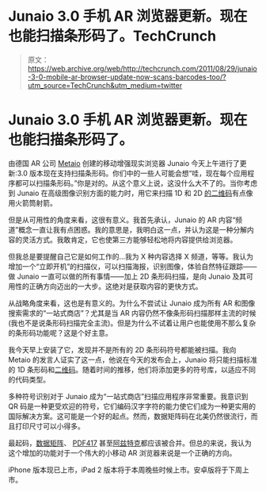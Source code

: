 # Junaio 3.0 手机 AR 浏览器更新。现在也能扫描条形码了。TechCrunch

> 原文：<https://web.archive.org/web/http://techcrunch.com/2011/08/29/junaio-3-0-mobile-ar-browser-update-now-scans-barcodes-too/?utm_source=TechCrunch&utm_medium=twitter>

# Junaio 3.0 手机 AR 浏览器更新。现在也能扫描条形码了。

由德国 AR 公司 [Metaio](https://web.archive.org/web/20230204203156/http://www.metaio.com/) 创建的移动增强现实浏览器 Junaio 今天上午进行了更新:3.0 版本现在支持扫描条形码。你们中的一些人可能会想“哇，现在每个应用程序都可以扫描条形码。”你是对的。从这个意义上说，这没什么大不了的。当你考虑到 Junaio 在高级图像识别方面的能力时，用它来扫描 1D 和 2D [的二维码](https://web.archive.org/web/20230204203156/http://en.wikipedia.org/wiki/QR_Code)有点像用火箭筒射箭。

但是从可用性的角度来看，这很有意义。我首先承认，Junaio 的 AR 内容“频道”概念一直让我有点困惑。我的意思是，我明白这一点，并认为这是一种分解内容的灵活方式。我敢肯定，它也使第三方能够轻松地将内容提供给浏览器。

但我总是要提醒自己它是如何工作的…我为 X 种内容选择 X 频道，等等。我认为增加一个“立即开机”的扫描仪，可以扫描海报，识别图像，体验自然特征跟踪——做 Junaio 一直可以做的所有事情——加上 2D 条形码扫描，是向 Junaio 及其可用性的正确方向迈出的一大步。这绝对是获取内容的更快方式。

从战略角度来看，这也是有意义的。为什么不尝试让 Junaio 成为所有 AR 和图像搜索需求的“一站式商店”？尤其是当 AR 内容仍然不像条形码扫描那样主流的时候(我也不是说条形码扫描完全主流)。但是为什么不试着让用户也能使用不那么复杂的条形码功能呢？这是个好主意。

我今天早上安装了它，发现并不是所有的 2D 条形码符号都能被扫描。我向 Metaio 的发言人证实了这一点，他说在今天的发布会上，Junaio 将只能扫描标准的 1D 条形码和[二维码](https://web.archive.org/web/20230204203156/http://en.wikipedia.org/wiki/QR_Code)。随着时间的推移，他们将添加更多的符号库，以适应不同的代码类型。

多种符号识别对于 Junaio 成为“一站式商店”扫描应用程序非常重要。我意识到 QR 码是一种更受欢迎的符号，它们编码汉字字符的能力使它们成为一种更实用的国际解决方案。这可能是一个好的起点。然而，数据矩阵码在北美仍然很流行，而且打印尺寸可以小得多。

最起码，[数据矩阵](https://web.archive.org/web/20230204203156/http://en.wikipedia.org/wiki/Data_matrix_(computer))、 [PDF417](https://web.archive.org/web/20230204203156/http://en.wikipedia.org/wiki/PDF417) 甚至[阿兹特克](https://web.archive.org/web/20230204203156/http://en.wikipedia.org/wiki/Aztec_Code)都应该被合并。但总的来说，我认为这个增加的功能对于一个伟大的小移动 AR 浏览器来说是一个正确的方向。

iPhone 版本现已上市，iPad 2 版本将于本周晚些时候上市。安卓版将于下周上市。